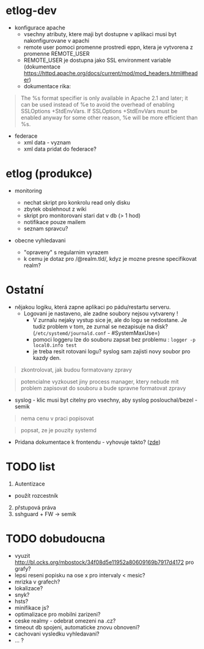 # etlog-dev
- konfigurace apache
  - vsechny atributy, ktere maji byt dostupne v aplikaci musi byt nakonfigurovane v apachi
  - remote user pomoci promenne prostredi eppn, ktera je vytvorena z promenne REMOTE\_USER
  - REMOTE\_USER je dostupna jako SSL environment variable (dokumentace https://httpd.apache.org/docs/current/mod/mod_headers.html#header)
  - dokumentace rika:
> The %s format specifier is only available in Apache 2.1 and later; it can be used instead of %e to avoid the overhead of enabling SSLOptions +StdEnvVars. If SSLOptions +StdEnvVars must be enabled anyway for some other reason, %e will be more efficient than %s.
- federace
  - xml data - vyznam
  - xml data pridat do federace?


# etlog (produkce)
- monitoring
  - nechat skript pro konkrolu read only disku
  - zbytek obslehnout z wiki
  - skript pro monitorovani stari dat v db (> 1 hod)
  - notifikace pouze mailem
  - seznam spravcu?

- obecne vyhledavani
  - "opraveny" s regularnim vyrazem
  - k cemu je dotaz pro /@realm.tld/, kdyz je mozne presne specifikovat realm?


# Ostatní

- nějakou logiku, která zapne aplikaci po pádu/restartu serveru.
  - Logovani je nastaveno, ale zadne soubory nejsou vytvareny !
    - V zurnalu nejaky vystup sice je, ale do logu se nedostane. Je tudiz problem v tom, ze zurnal se nezapisuje na disk? (`/etc/systemd/journald.conf` - #SystemMaxUse=)
    - pomoci loggeru lze do souboru zapsat bez problemu : `logger -p local0.info test`
    - je treba resit rotovani logu? syslog sam zajisti novy soubor pro kazdy den.
> zkontrolovat, jak budou formatovany zpravy

> potencialne vyzkouset jiny process manager, ktery nebude mit problem zapisovat do souboru a bude spravne formatovat zpravy

- syslog - klic musi byt citelny pro vsechny, aby syslog poslouchal/bezel - semik
> nema cenu v praci popisovat

> popsat, ze je pouzity systemd
- Pridana dokumentace k frontendu - vyhovuje takto? ([zde](https://github.com/CESNET/etlog#frontend))


# TODO list
1. Autentizace
  - použít rozcestník
2. přstupová práva
3. sshguard + FW -> semik

# TODO dobudoucna
- vyuzit http://bl.ocks.org/mbostock/34f08d5e11952a80609169b7917d4172 pro grafy?
- lepsi reseni popisku na ose x pro intervaly < mesic?
- mrizka v grafech?
- lokalizace?
- snyk?
- hsts?
- minifikace js?
- optimalizace pro mobilni zarizeni?
- ceske realmy - odebrat omezeni na .cz?
- timeout db spojeni, automaticke znovu obnoveni?
- cachovani vysledku vyhledavani?
- ... ?




